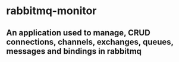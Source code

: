 # rabbitmq-monitor
## An application used to manage, CRUD connections, channels, exchanges, queues, messages and bindings in rabbitmq
